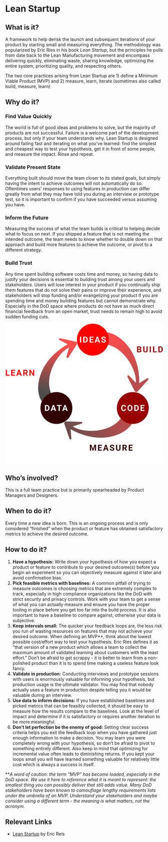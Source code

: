 # Lean Startup

## What is it?

A framework to help derisk the launch and subsequent iterations of your product by starting small and measuring everything. The methodology was popularized by Eric Ries in his book *Lean Startup*, but the principles he pulls from date back to the Lean Manufacturing movement and encompass delivering quickly, eliminating waste, sharing knowledge, optimizing the entire system, prioritizing quality, and respecting others. 

The two core practices arising from Lean Startup are 1\) define a Minimum Viable Product (MVP) and 2\) measure, learn, iterate (sometimes also called build, measure, learn)

## Why do it?

### Find Value Quickly

The world is full of good ideas and problems to solve, but the majority of products are not successful. Failure is a welcome part of the development process, but only if your team understands why. Lean Startup is designed around failing fast and iterating on what you’ve learned: find the simplest and cheapest way to test your hypothesis, get it in front of some people, and measure the impact. Rinse and repeat.

### Validate Present State

Everything built should move the team closer to its stated goals, but simply having the intent to achieve outcomes will not automatically do so. Oftentimes users’ responses to using features in production can differ greatly from what they may have told you during an interview or prototype test, so it is important to confirm if you have succeeded versus assuming you have.

### Inform the Future 

Measuring the success of what the team builds is critical to helping decide what to focus on next. If you shipped a feature that is not meeting the intended outcome, the team needs to know whether to double down on that approach and build more features to achieve the outcome, or pivot to a different strategy. 

### Build Trust

Any time spent building software costs time and money, so having data to justify your decisions is essential to building trust among your users and stakeholders. Users will lose interest in your product if you continually ship them features that do not solve their pains or improve their experience, and stakeholders will stop funding and/or evangelizing your product if you are spending time and money building features but cannot demonstrate why. Especially in the DoD space where products do not have as much direct financial feedback from an open market, trust needs to remain high to avoid sudden funding cuts.

![build , measure learn loop](../../assets/buildmeasurelearn.png)

## Who’s involved? 

This is a full team practice but is primarily spearheaded by Product Managers and Designers.

## When to do it?

Every time a new idea is born. This is an ongoing process and is only considered “finished” when the product or feature has obtained satisfactory metrics to achieve the desired outcome.

## How to do it?

1. **Have a hypothesis:** Write down your hypothesis of how you expect a product or feature to contribute to your desired outcome(s) before you begin an experiment so you can objectively measure against it later and avoid confirmation bias.   
2. **Pick feasible metrics with baselines:** A common pitfall of trying to measure outcomes is choosing metrics that are extremely complex to track, especially in high compliance organizations like the DoD with strict security and privacy controls. Work with your team to get a sense of what you can actually measure and ensure you have the proper tooling in place before you get too far into the build process. It is also important to have a baseline to compare against, otherwise your data is subjective.   
3. **Keep intervals small:** The quicker your feedback loops are, the less risk you run of wasting resources on features that may not achieve your desired outcome. When defining an MVP\*\*, think about the lowest possible cost/effort way to test your hypothesis. Eric Ries defines it as “that version of a new product which allows a team to collect the maximum amount of validated learning about customers with the least effort.” Don’t be afraid to get scrappy \- it is better to learn from a non-polished product than it is to spend time making a useless feature look fancy.  
4. **Validate in production:** Conducting interviews and prototype sessions with users is enormously valuable for informing your hypothesis, but production usage is the ultimate validator. You may find that nobody actually uses a feature in production despite telling you it would be valuable during an interview.  
5. **Use data to inform decisions:** If you have established baselines and picked metrics that can be feasibly collected, it should be easy to measure how the results compare to the baselines. Look at the level of impact and determine if it is satisfactory or requires another iteration to be more meaningful.  
6. **Don’t let perfection be the enemy of good:** Setting clear success criteria helps you exit the feedback loop when you have gathered just enough information to make a decision. You may learn you were completely wrong with your hypothesis, so don’t be afraid to pivot to something entirely different. Also keep in mind that optimizing for incremental value often leads to diminishing returns. If you kept your loops small you will have learned something valuable for relatively little cost which is always a success in itself. 

\*\**A word of caution: the term “MVP” has become loaded, especially in the DoD space. We use it here to reference what it is meant to represent: the smallest thing you can possibly deliver that still adds value. Many DoD stakeholders have been known to camouflage lengthy requirements lists under the umbrella of an MVP. Understand your stakeholders and maybe consider using a different term \- the meaning is what matters, not the acronym.*

## Relevant Links

* [Lean Startup](https://theleanstartup.com/) by Eric Reis
